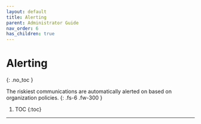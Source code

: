 ```yaml
---
layout: default
title: Alerting
parent: Administrator Guide
nav_order: 6
has_children: true
---
```


# Alerting
{: .no_toc }


The riskiest communications are automatically alerted on based on organization policies.
{: .fs-6 .fw-300 }

1. TOC
{:toc}

---